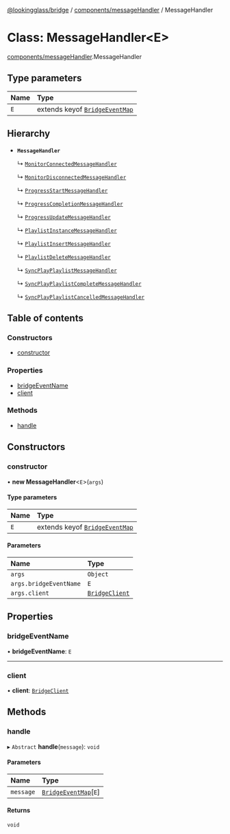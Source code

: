[@lookingglass/bridge](../README.md) / [components/messageHandler](../modules/components_messageHandler.md) / MessageHandler

# Class: MessageHandler<E\>

[components/messageHandler](../modules/components_messageHandler.md).MessageHandler

## Type parameters

| Name | Type |
| :------ | :------ |
| `E` | extends keyof [`BridgeEventMap`](../modules/schemas_schema_events.md#bridgeeventmap) |

## Hierarchy

- **`MessageHandler`**

  ↳ [`MonitorConnectedMessageHandler`](components_messageHandler.MonitorConnectedMessageHandler.md)

  ↳ [`MonitorDisconnectedMessageHandler`](components_messageHandler.MonitorDisconnectedMessageHandler.md)

  ↳ [`ProgressStartMessageHandler`](components_messageHandler.ProgressStartMessageHandler.md)

  ↳ [`ProgressCompletionMessageHandler`](components_messageHandler.ProgressCompletionMessageHandler.md)

  ↳ [`ProgressUpdateMessageHandler`](components_messageHandler.ProgressUpdateMessageHandler.md)

  ↳ [`PlaylistInstanceMessageHandler`](components_messageHandler.PlaylistInstanceMessageHandler.md)

  ↳ [`PlaylistInsertMessageHandler`](components_messageHandler.PlaylistInsertMessageHandler.md)

  ↳ [`PlaylistDeleteMessageHandler`](components_messageHandler.PlaylistDeleteMessageHandler.md)

  ↳ [`SyncPlayPlaylistMessageHandler`](components_messageHandler.SyncPlayPlaylistMessageHandler.md)

  ↳ [`SyncPlayPlaylistCompleteMessageHandler`](components_messageHandler.SyncPlayPlaylistCompleteMessageHandler.md)

  ↳ [`SyncPlayPlaylistCancelledMessageHandler`](components_messageHandler.SyncPlayPlaylistCancelledMessageHandler.md)

## Table of contents

### Constructors

- [constructor](components_messageHandler.MessageHandler.md#constructor)

### Properties

- [bridgeEventName](components_messageHandler.MessageHandler.md#bridgeeventname)
- [client](components_messageHandler.MessageHandler.md#client)

### Methods

- [handle](components_messageHandler.MessageHandler.md#handle)

## Constructors

### constructor

• **new MessageHandler**<`E`\>(`args`)

#### Type parameters

| Name | Type |
| :------ | :------ |
| `E` | extends keyof [`BridgeEventMap`](../modules/schemas_schema_events.md#bridgeeventmap) |

#### Parameters

| Name | Type |
| :------ | :------ |
| `args` | `Object` |
| `args.bridgeEventName` | `E` |
| `args.client` | [`BridgeClient`](client.BridgeClient.md) |

## Properties

### bridgeEventName

• **bridgeEventName**: `E`

___

### client

• **client**: [`BridgeClient`](client.BridgeClient.md)

## Methods

### handle

▸ `Abstract` **handle**(`message`): `void`

#### Parameters

| Name | Type |
| :------ | :------ |
| `message` | [`BridgeEventMap`](../modules/schemas_schema_events.md#bridgeeventmap)[`E`] |

#### Returns

`void`
